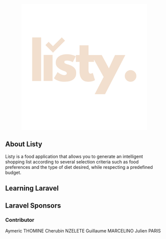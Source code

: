 <p align="center"><img src="/public/images/listy_beige.png" width="400"></p>

## About Listy

Listy is a food application that allows you to generate an intelligent shopping list according to several selection criteria such as food preferences and the type of diet desired, while respecting a predefined budget.

## Learning Laravel


## Laravel Sponsors


### Contributor

Aymeric THOMINE
Cherubin NZELETE
Guillaume MARCELINO
Julien PARIS


